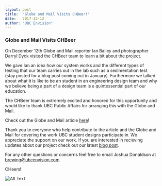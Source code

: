 ```yaml
---
layout: post
title:  "Globe and Mail Visits CHBeer!"
date:   2017-12-12
author: "UBC Envision"
---
```

### Globe and Mail Visits CHBeer
On December 12th Globe and Mail reporter Ian Bailey and photographer Darryl Dyck visited the CHBeer team to learn a bit about the project. 

We gave Ian an idea how our system works and the different types of testing that our team carries out in the lab such as a sedimentation test (stay posted for a blog post coming out in January). Furthermore we talked about what it is like to be an student in an engineering design team and why we believe being a part of a design team is a quintessential part of our education. 

The CHBeer team is extremely excited and honored for this opportunity and would like to thank UBC Public Affairs for arranging this with the Globe and Mail. 

Check out the Globe and Mail article [here](https://www.theglobeandmail.com/news/british-columbia/ubc-students-brew-up-smartphone-app-to-help-craft-beer-makers/article37452195/)!

Thank you to everyone who help contribute to the article and the Globe and Mail for covering the work UBC student designs participate in. We appreciate the support on our work. If you are interested in recieving updates about our project check out our latest [blog post](http://www.ubcenvision.com/blog/2017/12/24/brew101.html). 

For any other questions or concerns feel free to email Joshua Donaldson at brewing@ubcenvision.com

CHeers!

![Alt Text](/assets/images/news/beer_photo2.jpg)


